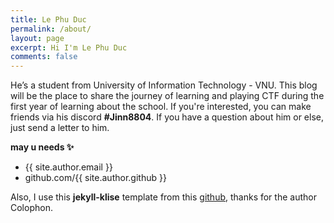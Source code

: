 ```yaml
---
title: Le Phu Duc
permalink: /about/
layout: page
excerpt: Hi I'm Le Phu Duc
comments: false
---
```

He’s a student from University of Information Technology - VNU. 
This blog will be the place to share the journey of learning and playing CTF during the first year of learning about the school. If you're interested, you can make friends via his discord **#Jinn8804**.
If you have a question about him or else, just send a letter to him.

**may u needs ✨**

- {{ site.author.email }}
- github.com/{{ site.author.github }}

Also, I use this **jekyll-klise** template from this [github](https://github.com/piharpi/jekyll-klise), thanks for the author Colophon.